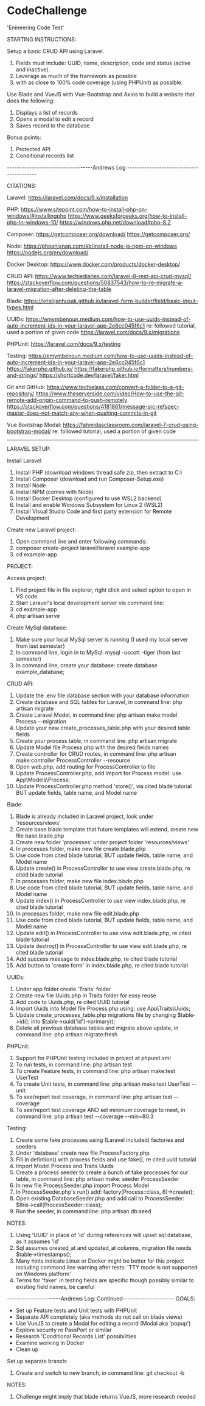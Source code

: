 # CodeChallenge

'Enineering Code Test'

STARTING INSTRUCTIONS:

Setup a basic CRUD API using Laravel. 
  1. Fields must include: UUID, name, description, code and status (active and inactive). 
  2. Leverage as much of the framework as possible
  3. with as close to 100% code coverage (using PHPUnit) as possible.

Use Blade and VueJS with Vue-Bootstrap and Axios to build a website that does the
following:
  1. Displays a list of records
  2. Opens a modal to edit a record
  3. Saves record to the database

Bonus points:
  1. Protected API
  2. Conditional records list
  
  -----------------------------------Andrews Log -----------------------------------------

  CITATIONS:
  
  Laravel:
  https://laravel.com/docs/9.x/installation

  PHP:
  https://www.sitepoint.com/how-to-install-php-on-windows/#installingphp
  https://www.geeksforgeeks.org/how-to-install-php-in-windows-10/
  https://windows.php.net/download#php-8.2 

  Composer:
  https://getcomposer.org/download/ 
  https://getcomposer.org/ 

  Node:
  https://phoenixnap.com/kb/install-node-js-npm-on-windows
  https://nodejs.org/en/download/

  Docker Desktop:
  https://www.docker.com/products/docker-desktop/ 

  CRUD API:
  https://www.techiediaries.com/laravel-8-rest-api-crud-mysql/
  https://stackoverflow.com/questions/50837543/how-to-re-migrate-a-laravel-migration-after-deleting-the-table

  Blade:
  https://kristijanhusak.github.io/laravel-form-builder/field/basic-input-types.html

  UUIDs:
  https://emymbenoun.medium.com/how-to-use-uuids-instead-of-auto-increment-ids-in-your-laravel-app-2e6cc045f6c1 re: followed tutorial, used a portion of given code
  https://laravel.com/docs/9.x/migrations

  PHPUnit:
  https://laravel.com/docs/9.x/testing

  Testing:
  https://emymbenoun.medium.com/how-to-use-uuids-instead-of-auto-increment-ids-in-your-laravel-app-2e6cc045f6c1
  https://fakerphp.github.io/
  https://fakerphp.github.io/formatters/numbers-and-strings/
  https://shortcode.dev/laravel/faker.html

  Git and GitHub:
  https://www.techielass.com/convert-a-folder-to-a-git-repository/
  https://www.theserverside.com/video/How-to-use-the-git-remote-add-origin-command-to-push-remotely 
  https://stackoverflow.com/questions/4181861/message-src-refspec-master-does-not-match-any-when-pushing-commits-in-git
  
  Vue Bootstrap Modal:
  https://fahmidasclassroom.com/laravel-7-crud-using-bootstrap-modal/ re: followed tutorial, used a portion of given code

- - - - - - - - -

  LARAVEL SETUP:

  Install Laravel
  1. Install PHP (download windows thread safe zip, then extract to C:)
  2. Install Composer (download and run Composer-Setup.exe)
  3. Install Node
  4. Install NPM (comes with Node)
  5. Install Docker Desktop (configured to use WSL2 backend)
  6. Install and enable Windows Subsystem for Linux 2 (WSL2)
  7. Install Visual Studio Code and first party extension for Remote Development

  Create new Laravel project:
  1. Open command line and enter following commands:
  2. composer create-project laravel/laravel example-app
  3. cd example-app



  PROJECT:

  Access project:
  1. Find project file in file explorer, right click and select option to open in VS code
  2. Start Laravel's local development server via command line:
  3. cd example-app
  4. php artisan serve

  Create MySql database:
  1. Make sure your local MySql server is running (I used my local server from last semester)
  2. In command line, login in to MySql: mysql -uscott -tiger (from last semester)
  3. In command line, create your database: create database example_database;
  
  CRUD API:
  1. Update the .env file database section with your database information
  2. Create database and SQL tables for Laravel, in command line: php artisan migrate
  3. Create Laravel Model, in command line: php artisan make:model Process --migration
  4. Update your new create_processes_table.php with your desired table fields
  5. Create your process table, in command line: php artisan migrate
  6. Update Model file Process.php with the desired fields names
  7. Create controller for CRUD routes, in command line: php artisan make:controller ProcessController --resource
  8. Open web.php, add routing for ProcessController to file
  9. Update ProcessController.php, add import for Process model: use App\Models\Process;
  10. Update ProcessController.php method 'store()', via cited blade tutorial BUT update fields, table name, and Model name

  Blade:
  1. Blade is already included in Laravel project, look under 'resources/views'
  2. Create base blade template that future templates will extend, create new file base.blade.php
  3. Create new folder 'processes' under project folder 'resources/views'
  4. In processes folder, make new file create.blade.php
  5. Use code from cited blade tutorial, BUT update fields, table name, and Model name
  6. Update create() in ProcessController to use view create.blade.php, re cited blade tutorial
  7. In processes folder, make new file index.blade.php
  8. Use code from cited blade tutorial, BUT update fields, table name, and Model name
  9. Update index() in ProcessController to use view index.blade.php, re cited blade tutorial
  10. In processes folder, make new file edit.blade.php
  11. Use code from cited blade tutorial, BUT update fields, table name, and Model name
  12. Update edit() in ProcessController to use view edit.blade.php, re cited blade tutorial
  13. Update destroy() in ProcessController to use view edit.blade.php, re cited blade tutorial
  14. Add success message to index.blade.php, re cited blade tutorial
  15. Add button to 'create form' in index.blade.php, re cited blade tutorial

  UUIDs:
  1. Under app folder create 'Traits' folder
  2. Create new file Uuids.php in Traits folder for easy reuse
  3. Add code to Uuids.php, re cited UUID tutorial
  4. Import Uuids into Model file Process.php using: use App\Traits\Uuids;
  5. Update create_processes_table.php migrations file by changing $table->id(); into $table->uuid('id')->primary();
  6. Delete all previous database tables and migrate above update, in command line: php artisan migrate:fresh

  PHPUnit:
  1. Support for PHPUnit testing included in project at phpunit.xml
  2. To run tests, in command line: php artisan test
  3. To create Feature tests, in command line: php artisan make:test UserTest
  4. To create Unit tests, in command line: php artisan make:test UserTest --unit
  5. To see/report test coverage, in command line: php artisan test --coverage
  6. To see/report test coverage AND set minimum coverage to meet, in command line: php artisan test --coverage --min=80.3

  Testing:
  1. Create some fake processes using (Laravel included) factories and seeders
  2. Under 'database' create new file ProcessFactory.php
  3. Fill in defintion() with process fields and use fake(), re cited uuid tutorial
  4. Import Model Process and Traits Uuids
  5. Create a process seeder to create a bunch of fake processes for our table, in command line: php artisan make: seeder ProcessSeeder
  6. In new file ProcessSeeder.php import Process Model
  7. In ProcessSeeder.php's run() add: factory(Process::class, 6)->create();
  8. Open existing DatabaseSeeder.php and add call to ProcessSeeder: $this->call(ProcessSeeder::class);
  9. Run the seeder, in command line: php artisan db:seed


NOTES:
1. Using 'UUID' in place of 'id' during references will upset sql database, as it assumes 'id'
2. Sql assumes created_at and updated_at columns, migration file needs $table->timestamps();
3. Many hints indicate Linux or Docker might be better for this project including command line warning after tests: 'TTY mode is not supported on Windows platform'
4. Terms for 'faker' in testing fields are specific though possibly similar to existing field names, be careful

----------------------Andrews Log: Continued---------------------
GOALS:
- Set up Feature tests and Unit tests with PHPUnit
- Separate API completely (aka methods do not call on blade views)
- Use VueJS to create a Modal for editing a record (Modal aka 'popup')
- Explore security re PassPort or similar
- Research 'Conditional Records List' possibilities
- Examine working in Docker
- Clean up

Set up separate branch:
1. Create and switch to new branch, in command line: git checkout -b

NOTES:
1. Challenge might imply that blade returns VueJS, more research needed
